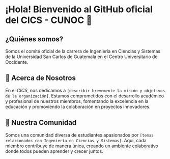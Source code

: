 # ¡Hola! Bienvenido al GitHub oficial del CICS - CUNOC 👋

## ¿Quiénes somos?
Somos el comité oficial de la carrera de Ingeniería en Ciencias y Sistemas de la Universidad San Carlos de Guatemala en el Centro Universitario de Occidente.

## 🚀 Acerca de Nosotros
En el *CICS*, nos dedicamos a `[describir brevemente la misión y objetivos de la organización]`. Estamos comprometidos con el desarrollo académico y profesional de nuestros miembros, fomentando la excelencia en la educación y promoviendo la colaboración en proyectos innovadores.

## 👥 Nuestra Comunidad
Somos una comunidad diversa de estudiantes apasionados por `[temas relacionados con Ingeniería en Ciencias y Sistemas]`. Aquí, cada miembro contribuye de manera única, creando un ambiente colaborativo donde todos pueden aprender y crecer juntos.

<!--

**Here are some ideas to get you started:**

🙋‍♀️ A short introduction - what is your organization all about?
🌈 Contribution guidelines - how can the community get involved?
👩‍💻 Useful resources - where can the community find your docs? Is there anything else the community should know?
🍿 Fun facts - what does your team eat for breakfast?
🧙 Remember, you can do mighty things with the power of [Markdown](https://docs.github.com/github/writing-on-github/getting-started-with-writing-and-formatting-on-github/basic-writing-and-formatting-syntax)
-->

